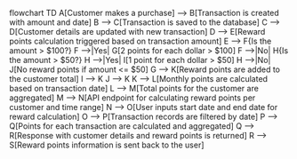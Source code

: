 
flowchart TD
A[Customer makes a purchase] --> B[Transaction is created with amount and date]
B --> C[Transaction is saved to the database]
C --> D[Customer details are updated with new transaction]
D --> E[Reward points calculation triggered based on transaction amount]
E --> F{Is the amount > $100?}
F -->|Yes| G[2 points for each dollar > $100]
F -->|No| H{Is the amount > $50?}
H -->|Yes| I[1 point for each dollar > $50]
H -->|No| J[No reward points if amount <= $50]
G --> K[Reward points are added to the customer total]
I --> K
J --> K
K --> L[Monthly points are calculated based on transaction date]
L --> M[Total points for the customer are aggregated]
M --> N[API endpoint for calculating reward points per customer and time range]
N --> O[User inputs start date and end date for reward calculation]
O --> P[Transaction records are filtered by date]
P --> Q[Points for each transaction are calculated and aggregated]
Q --> R[Response with customer details and reward points is returned]
R --> S[Reward points information is sent back to the user]